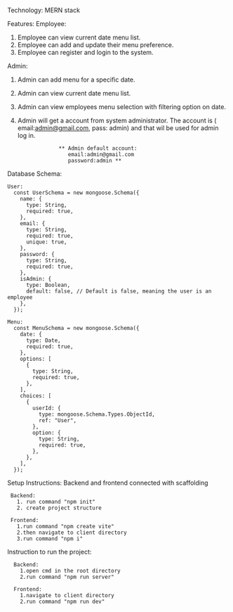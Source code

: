 Technology: MERN stack

Features:
   Employee:
   1. Employee can view current date menu list.
   2. Employee can add and update their menu preference.
   3. Employee can register and login to the system.

   Admin:
   1. Admin can add menu for a specific date.
   2. Admin can view current date menu list.
   3. Admin can view employees menu selection with filtering option on date.
   4. Admin will get a account from system administrator. The account is ( email:admin@gmail.com, pass: admin) and that wil be used for admin log in.

                       ** Admin default account:
                          email:admin@gmail.com
                          password:admin **       

Database Schema:
    
    User:
      const UserSchema = new mongoose.Schema({
        name: {
          type: String,
          required: true,
        },
        email: {
          type: String,
          required: true,
          unique: true,
        },
        password: {
          type: String,
          required: true,
        },
        isAdmin: {
          type: Boolean,
          default: false, // Default is false, meaning the user is an employee
        },
      });
      
    Menu:
      const MenuSchema = new mongoose.Schema({
        date: {
          type: Date,
          required: true,
        },
        options: [
          {
            type: String,
            required: true,
          },
        ],
        choices: [
          {
            userId: {
              type: mongoose.Schema.Types.ObjectId,
              ref: "User",
            },
            option: {
              type: String,
              required: true,
            },
          },
        ],
      });


Setup Instructions:
  Backend and frontend connected with scaffolding
  
     Backend:
       1. run command "npm init"
       2. create project structure
       
     Frontend:
       1.run command "npm create vite"
       2.then navigate to client directory
       3.run command "npm i"

Instruction to run the project:

      Backend:
        1.open cmd in the root directory
        2.run command "npm run server"
        
      Frontend:
        1.navigate to client directory
        2.run command "npm run dev"
     
